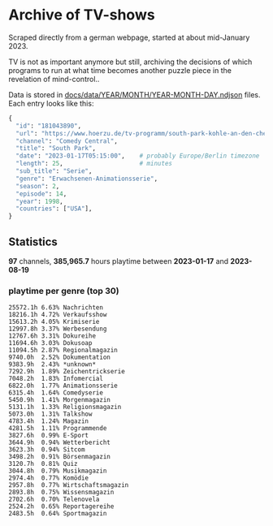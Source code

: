 # Archive of TV-shows

Scraped directly from a german webpage, started at about mid-January 2023.

TV is not as important anymore but still, archiving the decisions of which programs to run at what time
becomes another puzzle piece in the revelation of mind-control.. 

Data is stored in [docs/data/YEAR/MONTH/YEAR-MONTH-DAY.ndjson](docs/data/) files. 
Each entry looks like this:

```python
{
  "id": "181043890", 
  "url": "https://www.hoerzu.de/tv-programm/south-park-kohle-an-den-chefkoch/bid_181043890/", 
  "channel": "Comedy Central", 
  "title": "South Park", 
  "date": "2023-01-17T05:15:00",    # probably Europe/Berlin timezone 
  "length": 25,                     # minutes 
  "sub_title": "Serie", 
  "genre": "Erwachsenen-Animationsserie", 
  "season": 2, 
  "episode": 14, 
  "year": 1998, 
  "countries": ["USA"],
}
```

## Statistics

**97** channels, **385,965.7** hours playtime between **2023-01-17** and **2023-08-19**


### playtime per genre (top 30)

    25572.1h 6.63% Nachrichten
    18216.1h 4.72% Verkaufsshow
    15613.2h 4.05% Krimiserie
    12997.8h 3.37% Werbesendung
    12767.6h 3.31% Dokureihe
    11694.6h 3.03% Dokusoap
    11094.5h 2.87% Regionalmagazin
    9740.0h  2.52% Dokumentation
    9383.9h  2.43% *unknown*
    7292.9h  1.89% Zeichentrickserie
    7048.2h  1.83% Infomercial
    6822.0h  1.77% Animationsserie
    6315.4h  1.64% Comedyserie
    5450.9h  1.41% Morgenmagazin
    5131.1h  1.33% Religionsmagazin
    5073.0h  1.31% Talkshow
    4783.4h  1.24% Magazin
    4281.5h  1.11% Programmende
    3827.6h  0.99% E-Sport
    3644.9h  0.94% Wetterbericht
    3623.3h  0.94% Sitcom
    3498.2h  0.91% Börsenmagazin
    3120.7h  0.81% Quiz
    3044.8h  0.79% Musikmagazin
    2974.4h  0.77% Komödie
    2957.8h  0.77% Wirtschaftsmagazin
    2893.8h  0.75% Wissensmagazin
    2702.6h  0.70% Telenovela
    2524.2h  0.65% Reportagereihe
    2483.5h  0.64% Sportmagazin

